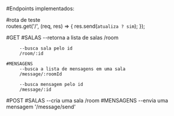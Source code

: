 #Endpoints implementados:

#rota de teste   
routes.get('/', (req, res) => {
  res.send(`atualiza ? sim`);
});

#GET
    #SALAS
         --retorna a lista de salas
         /room

         --busca sala pelo id
         /room/:id

    #MENSAGENS
         --busca a lista de mensagens em uma sala
         /message/:roomId

         --busca mensagem pelo id
         /message/:id


#POST
    #SALAS
         --cria uma sala
         /room
    #MENSAGENS
         --envia uma mensagem
         '/message/send'

